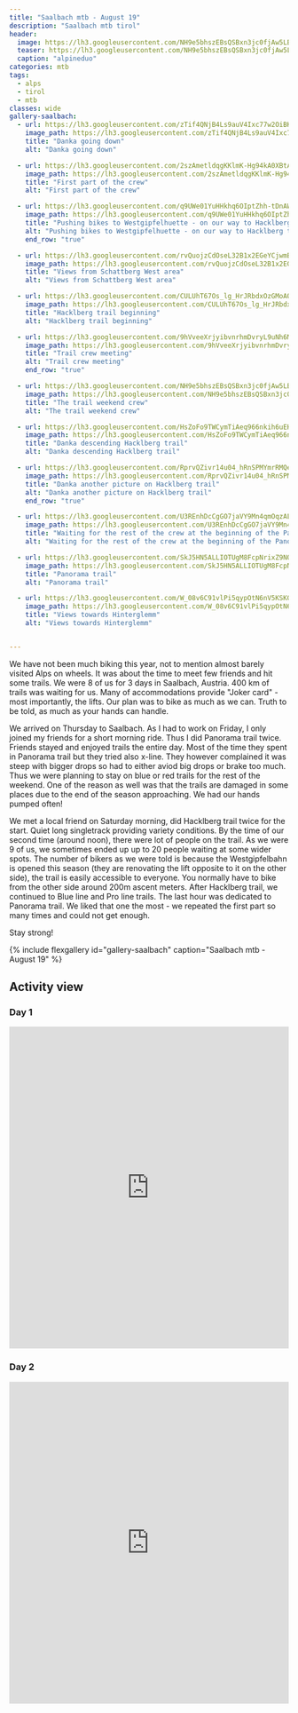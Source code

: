 ```yaml
---
title: "Saalbach mtb - August 19"
description: "Saalbach mtb tirol"
header:
  image: https://lh3.googleusercontent.com/NH9e5bhszEBsQSBxn3jc0fjAw5LBFtTwF13leAO62HNjuTj3WjSlkwRtqN8N-IDesgwM2gIOWtPFyTypm6sNRdB6jfJRIBgRQMWJZJShmbwJRSLOegz_zReGM7HQiznA2O5xC9_wNZ43E9uYJEX8IdYGqVSmjvpeZVz89cZqwvSXuj19zfTZHZbbVvWtoxIqWQgAfTHy5UhQU5M29Wem8P19X_DWBqt2jaCjF-YftGxOowIu9QQkBJDOeEXf2s7vKMnpj-cL1QB0bDTbiXSPmwsPPtBEpH8edSmYKCH2FXn4hj4Ls025gmGX-sMA53ZC-Dez1zZbXvqVICPUqT37jIM47RlpCUQGRCVlviUkX0AZIZVv3Mll3T-W1PagxVM5Dw6ImPtllSnVUkn5jBxWpLHfuQEKjaU1Ewgg4ICCR3DjTkXShhJrizfPVWn67BJ-W23zYZ9J9Cxhjid0ICUUGsWaqryCv33DR5kxKD_AmeBtv-yrmyiFfGIw4Z3pE1e_YldBgesvOUOdTvbm52g9ZlsjscbWEoI4TM8GWrSNU6BpRSlRbCXxjyo2Gjj72JeV74v4SPoz4pZrIVB3-kbKtK0L5X0BmdnqbZSwWnbUuW6YWun-h9-AzFeeW8KX4h0mTCpyguiHBdxYv-y7Tn6cavtqC0D8dgmByGhG4r3gnVUPyAJN_hFSfco6KnbI1fuZ3kkJFETAm0JPb2JLChyJgBA5-8LGQu_DiIUUTJGdMecC1Q_MRQ=w1600-h1200-no
  teaser: https://lh3.googleusercontent.com/NH9e5bhszEBsQSBxn3jc0fjAw5LBFtTwF13leAO62HNjuTj3WjSlkwRtqN8N-IDesgwM2gIOWtPFyTypm6sNRdB6jfJRIBgRQMWJZJShmbwJRSLOegz_zReGM7HQiznA2O5xC9_wNZ43E9uYJEX8IdYGqVSmjvpeZVz89cZqwvSXuj19zfTZHZbbVvWtoxIqWQgAfTHy5UhQU5M29Wem8P19X_DWBqt2jaCjF-YftGxOowIu9QQkBJDOeEXf2s7vKMnpj-cL1QB0bDTbiXSPmwsPPtBEpH8edSmYKCH2FXn4hj4Ls025gmGX-sMA53ZC-Dez1zZbXvqVICPUqT37jIM47RlpCUQGRCVlviUkX0AZIZVv3Mll3T-W1PagxVM5Dw6ImPtllSnVUkn5jBxWpLHfuQEKjaU1Ewgg4ICCR3DjTkXShhJrizfPVWn67BJ-W23zYZ9J9Cxhjid0ICUUGsWaqryCv33DR5kxKD_AmeBtv-yrmyiFfGIw4Z3pE1e_YldBgesvOUOdTvbm52g9ZlsjscbWEoI4TM8GWrSNU6BpRSlRbCXxjyo2Gjj72JeV74v4SPoz4pZrIVB3-kbKtK0L5X0BmdnqbZSwWnbUuW6YWun-h9-AzFeeW8KX4h0mTCpyguiHBdxYv-y7Tn6cavtqC0D8dgmByGhG4r3gnVUPyAJN_hFSfco6KnbI1fuZ3kkJFETAm0JPb2JLChyJgBA5-8LGQu_DiIUUTJGdMecC1Q_MRQ=w800-h300-no
  caption: "alpineduo"
categories: mtb
tags:
  - alps
  - tirol
  - mtb
classes: wide
gallery-saalbach:
  - url: https://lh3.googleusercontent.com/zTif4QNjB4Ls9auV4Ixc77w2OiBK_CKgebTBJIC2LzK8OByNEaWhHmEER9Eox5ihxntf8FcuDI_WJhWF9Brn7bSk1bNhBGAKgqyllm6JzYOf1y46vIH8xFlCMIWjEadf0kl-2nysifgn5UUih8mbzH4EZi5T2GIfO2LsxwWh7EAjkOmIHitPpfeU5JYoKN-YCntwbzip8O7qO6sK7cF8npw5FCavR7mmK8cI-QASzXmIKeJC0eTBv_VS3fAkhG5iUZv2vChX9wLscRYr_7HppHV2chnIKe_yRyobRpxh6WSxvCLC1bnzX5xiBWJ0ipHM5pdplQ9hO3nUWm798ISshvxMFcAHSpYQUyiOtO6oGp_hP31a6QxTjJTjAv4uDUize-xVsfmmx25E2krG-tggdww5Fj1m1hFHdMDuC5fK0XJm2dVF2o4bR6oLvHjqchPyXtWca37LeXhU0YXTQd3wbDpByDvAoKeixwpqsK3tXuz_V_Szk30zCtrJuJNurVvlaIb1qZ6MGfa8PE_khswB9va65IqVILqevfwxh7sEzhwSj5jD0ss9HXWggHY5ZwAihZjbIQ977wMNYNRe9bGEFyWXJxy_gHZsxAknMFhHZgHr0taeqcGCbOtT9ug_77Nw_ZImvulUX4wbe_HHCUzK-7JxbQDNwa8lefe9KWbcch6WMwurhnEzEtRmBQ6SpKyjbSzQn_TCwKE5Pzj2vb_6Z4eXK3di5g56VC7OIyuAsAwkqD7h1A=w1156-h1540-no
    image_path: https://lh3.googleusercontent.com/zTif4QNjB4Ls9auV4Ixc77w2OiBK_CKgebTBJIC2LzK8OByNEaWhHmEER9Eox5ihxntf8FcuDI_WJhWF9Brn7bSk1bNhBGAKgqyllm6JzYOf1y46vIH8xFlCMIWjEadf0kl-2nysifgn5UUih8mbzH4EZi5T2GIfO2LsxwWh7EAjkOmIHitPpfeU5JYoKN-YCntwbzip8O7qO6sK7cF8npw5FCavR7mmK8cI-QASzXmIKeJC0eTBv_VS3fAkhG5iUZv2vChX9wLscRYr_7HppHV2chnIKe_yRyobRpxh6WSxvCLC1bnzX5xiBWJ0ipHM5pdplQ9hO3nUWm798ISshvxMFcAHSpYQUyiOtO6oGp_hP31a6QxTjJTjAv4uDUize-xVsfmmx25E2krG-tggdww5Fj1m1hFHdMDuC5fK0XJm2dVF2o4bR6oLvHjqchPyXtWca37LeXhU0YXTQd3wbDpByDvAoKeixwpqsK3tXuz_V_Szk30zCtrJuJNurVvlaIb1qZ6MGfa8PE_khswB9va65IqVILqevfwxh7sEzhwSj5jD0ss9HXWggHY5ZwAihZjbIQ977wMNYNRe9bGEFyWXJxy_gHZsxAknMFhHZgHr0taeqcGCbOtT9ug_77Nw_ZImvulUX4wbe_HHCUzK-7JxbQDNwa8lefe9KWbcch6WMwurhnEzEtRmBQ6SpKyjbSzQn_TCwKE5Pzj2vb_6Z4eXK3di5g56VC7OIyuAsAwkqD7h1A=w300-h400-no
    title: "Danka going down"
    alt: "Danka going down"

  - url: https://lh3.googleusercontent.com/2szAmetldqgKKlmK-Hg94kA0XBtA5Dkwzto3DhYc6IJG6P1CNbGrI6q-fl-L9JOmGk2y7OPfNzobI1A2imr93-aXVy2shfa-Mx413H90aBgy2bUfr1LG6fwM9Vj3QT6Xc3GIvKGdGplhByEebSrMoFVuw3HbZQKwrBWjLIXWshNI5wl_WLjId1M2-fLkN6MmdqjMj2m-WeD9hY9oQul04GlP8dO0Xpds4TecYNbhwHMR8cvgT4maQgT8ORfRWKdYp2DdgTrtwIxvePwyLDgU5s1I4CDZlurWtLIqoPex_tHPc_z6HTTzHLd2W4pq0U_kW_OR3BfVmPXn-N9Mz6SOQEMx-kHTEHfnug6jFpIDBIRYUf5j-KByUQnm5et3yVe1TP_Zi0tfmAh5wUaCO6HHqFlGjaKqdWhOEU3W071l1m0Uz9TfZgvAlS706Ff8NKsirebJouHYuh-onQEN1cGM6vXZAuT-Uxa1tAIdrYPqNxw2c7EK-waBSPfS-DdijnbFlw4nHHT3gLz1pAsCooDVa_mw0jm2HhzHHegPU_ZJMW6wwL3TvlWjTzN9ELXdBE9pGoUUIoTG7BR8PfH2IxbCgtD0WSNxGejMmQpjUW83-KNW-hjr_3m-c8ORr4KsjL0wcSn_6kKC09CjoTfd1fTHrKfQXSTgqIuKvNUsXHYHGGkbo9_NYYIXLsW4erK6DjjDOzl3jFkh9ic4K0P_34TA1B31HI_Z693-FTzF_lJwg-ipMS3wVg=w2054-h1540-no
    image_path: https://lh3.googleusercontent.com/2szAmetldqgKKlmK-Hg94kA0XBtA5Dkwzto3DhYc6IJG6P1CNbGrI6q-fl-L9JOmGk2y7OPfNzobI1A2imr93-aXVy2shfa-Mx413H90aBgy2bUfr1LG6fwM9Vj3QT6Xc3GIvKGdGplhByEebSrMoFVuw3HbZQKwrBWjLIXWshNI5wl_WLjId1M2-fLkN6MmdqjMj2m-WeD9hY9oQul04GlP8dO0Xpds4TecYNbhwHMR8cvgT4maQgT8ORfRWKdYp2DdgTrtwIxvePwyLDgU5s1I4CDZlurWtLIqoPex_tHPc_z6HTTzHLd2W4pq0U_kW_OR3BfVmPXn-N9Mz6SOQEMx-kHTEHfnug6jFpIDBIRYUf5j-KByUQnm5et3yVe1TP_Zi0tfmAh5wUaCO6HHqFlGjaKqdWhOEU3W071l1m0Uz9TfZgvAlS706Ff8NKsirebJouHYuh-onQEN1cGM6vXZAuT-Uxa1tAIdrYPqNxw2c7EK-waBSPfS-DdijnbFlw4nHHT3gLz1pAsCooDVa_mw0jm2HhzHHegPU_ZJMW6wwL3TvlWjTzN9ELXdBE9pGoUUIoTG7BR8PfH2IxbCgtD0WSNxGejMmQpjUW83-KNW-hjr_3m-c8ORr4KsjL0wcSn_6kKC09CjoTfd1fTHrKfQXSTgqIuKvNUsXHYHGGkbo9_NYYIXLsW4erK6DjjDOzl3jFkh9ic4K0P_34TA1B31HI_Z693-FTzF_lJwg-ipMS3wVg=w400-h300-no
    title: "First part of the crew"
    alt: "First part of the crew"

  - url: https://lh3.googleusercontent.com/q9UWe01YuHHkhq6OIptZhh-tDnAWYm1RS8n_aQsCY7xsdQhgocSiOkFihmgNMNLRCJ-huZbnrNiyW6U-urPhszp42oapwzXkgoTbiIiR4jDZzH9Sg6uuyQ2yd85wj7aHMJ40zvH9AUpktm704pji7ZD-XZtPCT4aG0fMidMy85slYgjwitHCmb7RogXfRivVQeJSKit0nLzXMHZykLhCrc29hFLbnNzhKrjyI-EDyPE69gYuCj4mALzgLEcSkeWopqWUyVK14FtlAgUOopd3Df-BURJYj6FtsS8WV9dy0zo1ar2AW3cgAyOojVWD1PZoaNW22tMPZeudZe3sIF4nXr4Hr8ZqyEVoYr5INpjET7-pU6AsJwA4CAq_FKTTLAMc1sKEmmlOlG2X1pc-0fGVTjZbQUPacdWeND-6K314p9kbV3EPfj7_z8u1Y0LYy8w7k8QRUby2mVlScul9tK5wpDlk9RjZ9dkKl2vl3ijqc5QQIo4fAx45dJSi8AnsacTb_XcvI__GP2w_J_-VC9BFhdiP448GcT6R4tg66THf8Ppz2nTZMcreqmm_xWg1rjSS78LtWNyZIMQTW5szqO38ukwvdh9VHkdDXMGUgiJe8mIDgAjBewxlGYnaTEWgPIFUyIO9NkkMUxtGAr_xcmeU-ZJX3xDkMA6-ej0z253ytizJuG0AqJy_WVSbSJP_a6NBKYkBcQcOjTfQO4Ao_Mrvtd92UWzoYnLu6Ls0A54-EqfpVr0_2g=w1156-h1540-no
    image_path: https://lh3.googleusercontent.com/q9UWe01YuHHkhq6OIptZhh-tDnAWYm1RS8n_aQsCY7xsdQhgocSiOkFihmgNMNLRCJ-huZbnrNiyW6U-urPhszp42oapwzXkgoTbiIiR4jDZzH9Sg6uuyQ2yd85wj7aHMJ40zvH9AUpktm704pji7ZD-XZtPCT4aG0fMidMy85slYgjwitHCmb7RogXfRivVQeJSKit0nLzXMHZykLhCrc29hFLbnNzhKrjyI-EDyPE69gYuCj4mALzgLEcSkeWopqWUyVK14FtlAgUOopd3Df-BURJYj6FtsS8WV9dy0zo1ar2AW3cgAyOojVWD1PZoaNW22tMPZeudZe3sIF4nXr4Hr8ZqyEVoYr5INpjET7-pU6AsJwA4CAq_FKTTLAMc1sKEmmlOlG2X1pc-0fGVTjZbQUPacdWeND-6K314p9kbV3EPfj7_z8u1Y0LYy8w7k8QRUby2mVlScul9tK5wpDlk9RjZ9dkKl2vl3ijqc5QQIo4fAx45dJSi8AnsacTb_XcvI__GP2w_J_-VC9BFhdiP448GcT6R4tg66THf8Ppz2nTZMcreqmm_xWg1rjSS78LtWNyZIMQTW5szqO38ukwvdh9VHkdDXMGUgiJe8mIDgAjBewxlGYnaTEWgPIFUyIO9NkkMUxtGAr_xcmeU-ZJX3xDkMA6-ej0z253ytizJuG0AqJy_WVSbSJP_a6NBKYkBcQcOjTfQO4Ao_Mrvtd92UWzoYnLu6Ls0A54-EqfpVr0_2g=w300-h400-no
    title: "Pushing bikes to Westgipfelhuette - on our way to Hacklberg trail"
    alt: "Pushing bikes to Westgipfelhuette - on our way to Hacklberg trail"
    end_row: "true"

  - url: https://lh3.googleusercontent.com/rvQuojzCdOseL32B1x2EGeYCjwmB8UAkIU4bP404EmASv3ETqqQxj69OI4dcxwONBdeoAYeB9s-2qS6gfC_G7CyI_9uAhexjGje9ZGA3pi-aljVoHTWKbzLwGsF1n_r_u5isHg9GsItomiKifea4IcVkZmAQxHSPiDeGfbm7MrrHUeaZ-3ioW6BWgVOU1sHZPivbOfwZME0ngOwMWmDSgRX_UZ4B9uiicG85ny9QQ_aZPs10vqu0pKdH7HS8q0wIoNMOONpwXQa0YsqIhgk2aWpXgij5l6kextxxrQ4JvQlY3bZt6RvRurBCeos4bkNjriiRp-NkGN76mMXteade0_RpRRz2T-EFy8NWBeHo--zmq6yEXxTrRV1qbTk5Q5y9eGwQ2IjOXWTNHTswJbwr_0c5OFf92mUDKLkQYcAGkHo8f2LQjKLJIjcwdoMhQX0BXiO8k7s08DH2MJCpvJBnBw-5XsfhZBhXTmhOTKWnX4MSUalqJQQN243nSCusOT-gW9EwsQQ9HqbNIzERLUcMAXBxJZ7nLX942tiY5NreWMNmj_RCbNRMvKuk8NUtes2-ozMVtTqrYLrVD2B23tFoNIiAFcvz10V_XH2lSAc4GWjsmhRncqP6NgNyu0FLsFQH_z3wywWEKPnzn-4W1rW76o767soTeJWJ3KaABx2E8n0eyOdPAJMdItHuwAJzW-62mxiJvl3p5Wke-tw383LTPYTqilfvJbVmjn61S--7NxorBnH7Xg=w2016-h1512-no
    image_path: https://lh3.googleusercontent.com/rvQuojzCdOseL32B1x2EGeYCjwmB8UAkIU4bP404EmASv3ETqqQxj69OI4dcxwONBdeoAYeB9s-2qS6gfC_G7CyI_9uAhexjGje9ZGA3pi-aljVoHTWKbzLwGsF1n_r_u5isHg9GsItomiKifea4IcVkZmAQxHSPiDeGfbm7MrrHUeaZ-3ioW6BWgVOU1sHZPivbOfwZME0ngOwMWmDSgRX_UZ4B9uiicG85ny9QQ_aZPs10vqu0pKdH7HS8q0wIoNMOONpwXQa0YsqIhgk2aWpXgij5l6kextxxrQ4JvQlY3bZt6RvRurBCeos4bkNjriiRp-NkGN76mMXteade0_RpRRz2T-EFy8NWBeHo--zmq6yEXxTrRV1qbTk5Q5y9eGwQ2IjOXWTNHTswJbwr_0c5OFf92mUDKLkQYcAGkHo8f2LQjKLJIjcwdoMhQX0BXiO8k7s08DH2MJCpvJBnBw-5XsfhZBhXTmhOTKWnX4MSUalqJQQN243nSCusOT-gW9EwsQQ9HqbNIzERLUcMAXBxJZ7nLX942tiY5NreWMNmj_RCbNRMvKuk8NUtes2-ozMVtTqrYLrVD2B23tFoNIiAFcvz10V_XH2lSAc4GWjsmhRncqP6NgNyu0FLsFQH_z3wywWEKPnzn-4W1rW76o767soTeJWJ3KaABx2E8n0eyOdPAJMdItHuwAJzW-62mxiJvl3p5Wke-tw383LTPYTqilfvJbVmjn61S--7NxorBnH7Xg=w400-h300-no
    title: "Views from Schattberg West area"
    alt: "Views from Schattberg West area"

  - url: https://lh3.googleusercontent.com/CULUhT67Os_lg_HrJRbdxOzGMoAOY6XEiW_gM4L3IFK547-8EWtxVfjpMaqHi28NKkFqn3cgXfGWWAr24HvMvVOQv8ADxkEV4DFgizoCEyWb5Q7dLoqE8gRyyL0QuwH3yolMxOumFL_xRZkUiT40S65MVhDmPmk2_WOqDfLt7UFZs3kfZzEKgHdmGcs4NjxHwzZL3sOnp-GYNxX5kTO9t14uYwwMw0pv72fjgrVzrVXVHp2ohfG-PU2XO7tpY4y9AWTzRhrHPnBvOB9tdl2-Hmd-on15H6oNtPD5XtakkSE6dtTi_Y29boiOpnweWSrjpgbBwy82q9YSW6uATiDigVkdoSOSSleKglyCYkFPe17ruTscdn162ThOMA2xfZiCPXWvgoylDOVoT2RFgbPE8XrH9U5D6zv7PiWCiyPVewcRhx3B1jdIWCgwXKU7jtvcQO7zHR2YDc-zdbrx_FEyveNcRYXVJeojzRJWTYVJCDekT6Hu9Tj9ioaBHuG6IAA8nLw21y6YVsb-P0pGQP7A7D5LCVoLQWBgvbcdk5RaB3SRhthct2wmRpuix2aReTt7so4C4_HXIO7TB9tgggbxmJR1PF8hOKEMzFqcAXultS2TPgArZVL7pHA4JxpIuxpALcoagouEF_Wee9-eB8inRecXgwu8xR9_tj6tu3aELLNgnrYWVkUPPwZ2DO28Ntf0jHsv7MnEHJ_SgFaesunJpCUCpJdkELhJUX8RfECE_VSZ-W-U7g=w1156-h1540-no
    image_path: https://lh3.googleusercontent.com/CULUhT67Os_lg_HrJRbdxOzGMoAOY6XEiW_gM4L3IFK547-8EWtxVfjpMaqHi28NKkFqn3cgXfGWWAr24HvMvVOQv8ADxkEV4DFgizoCEyWb5Q7dLoqE8gRyyL0QuwH3yolMxOumFL_xRZkUiT40S65MVhDmPmk2_WOqDfLt7UFZs3kfZzEKgHdmGcs4NjxHwzZL3sOnp-GYNxX5kTO9t14uYwwMw0pv72fjgrVzrVXVHp2ohfG-PU2XO7tpY4y9AWTzRhrHPnBvOB9tdl2-Hmd-on15H6oNtPD5XtakkSE6dtTi_Y29boiOpnweWSrjpgbBwy82q9YSW6uATiDigVkdoSOSSleKglyCYkFPe17ruTscdn162ThOMA2xfZiCPXWvgoylDOVoT2RFgbPE8XrH9U5D6zv7PiWCiyPVewcRhx3B1jdIWCgwXKU7jtvcQO7zHR2YDc-zdbrx_FEyveNcRYXVJeojzRJWTYVJCDekT6Hu9Tj9ioaBHuG6IAA8nLw21y6YVsb-P0pGQP7A7D5LCVoLQWBgvbcdk5RaB3SRhthct2wmRpuix2aReTt7so4C4_HXIO7TB9tgggbxmJR1PF8hOKEMzFqcAXultS2TPgArZVL7pHA4JxpIuxpALcoagouEF_Wee9-eB8inRecXgwu8xR9_tj6tu3aELLNgnrYWVkUPPwZ2DO28Ntf0jHsv7MnEHJ_SgFaesunJpCUCpJdkELhJUX8RfECE_VSZ-W-U7g=w300-h400-no
    title: "Hacklberg trail beginning"
    alt: "Hacklberg trail beginning"

  - url: https://lh3.googleusercontent.com/9hVveeXrjyibvnrhmDvryL9uNh6M32EuCkf3vgbHKOzQU0y7BglMExaxfM3i0NdcAWrD9-VSFnqOvtMqb1aFxFXkexURyUktvW6MN6B2v94JpuQaLs92ebOYCZbUr4yzJw99LYsl5_ZBxQWzvAqJ5TZsZpzfQyjPXXZOyY3kAmq77r9XYV5EDxy7lrSDKUVj5lBue5zz5izmVT2yUpW6fNu9bPbCcWO-b-sSlDkNhjGhnF_SwrVEcw55Hs102PoK5K9Cbku_0O-fopzDzaySWPuVaKTo0-57UsHvYoHgtcGOw53ajD2XpjvJmoaYZnekG-I0iCp0nyhHVAAXuiuy5YMxz8e4MEb8DiB84a0_IEkyyAfJkKaqTDs63YxLTUpicvbRTfCtp3DBiRI1FKnVCngB4KDWiDOxbgTrod68SYiLH7RgP9aWPNE_Ou7NvQvFmF7e8fDwdRYQgUZgU2rZPLw89KFyLh3R72KiQR0HryqP0I1sKRCGnotpywuH5IokSD8ddVyaJ7u5MjVervG43RDaSyhQ2lD3S9ROacjxUu8KIwLzVmwgg77_Fh9pWSuLOpgvKLlueAwIaBQ8KKXY2wkEGDJIA6nLl4G73Ta9-DAkaO9HWh5NXqG_upTIx5ykTMbs5atBLS56m5xjF7Hb8Sm7Sc_5ch3LBaiD8gVivUz-LGIdgtdmP6SGrrVmBr5D7BGhBYgnx0E7ABIHF9T_k6opmTMdHHTUVPVNQOMLoLxqGamHVA=w1156-h1540-no
    image_path: https://lh3.googleusercontent.com/9hVveeXrjyibvnrhmDvryL9uNh6M32EuCkf3vgbHKOzQU0y7BglMExaxfM3i0NdcAWrD9-VSFnqOvtMqb1aFxFXkexURyUktvW6MN6B2v94JpuQaLs92ebOYCZbUr4yzJw99LYsl5_ZBxQWzvAqJ5TZsZpzfQyjPXXZOyY3kAmq77r9XYV5EDxy7lrSDKUVj5lBue5zz5izmVT2yUpW6fNu9bPbCcWO-b-sSlDkNhjGhnF_SwrVEcw55Hs102PoK5K9Cbku_0O-fopzDzaySWPuVaKTo0-57UsHvYoHgtcGOw53ajD2XpjvJmoaYZnekG-I0iCp0nyhHVAAXuiuy5YMxz8e4MEb8DiB84a0_IEkyyAfJkKaqTDs63YxLTUpicvbRTfCtp3DBiRI1FKnVCngB4KDWiDOxbgTrod68SYiLH7RgP9aWPNE_Ou7NvQvFmF7e8fDwdRYQgUZgU2rZPLw89KFyLh3R72KiQR0HryqP0I1sKRCGnotpywuH5IokSD8ddVyaJ7u5MjVervG43RDaSyhQ2lD3S9ROacjxUu8KIwLzVmwgg77_Fh9pWSuLOpgvKLlueAwIaBQ8KKXY2wkEGDJIA6nLl4G73Ta9-DAkaO9HWh5NXqG_upTIx5ykTMbs5atBLS56m5xjF7Hb8Sm7Sc_5ch3LBaiD8gVivUz-LGIdgtdmP6SGrrVmBr5D7BGhBYgnx0E7ABIHF9T_k6opmTMdHHTUVPVNQOMLoLxqGamHVA=w300-h400-no
    title: "Trail crew meeting"
    alt: "Trail crew meeting"
    end_row: "true"

  - url: https://lh3.googleusercontent.com/NH9e5bhszEBsQSBxn3jc0fjAw5LBFtTwF13leAO62HNjuTj3WjSlkwRtqN8N-IDesgwM2gIOWtPFyTypm6sNRdB6jfJRIBgRQMWJZJShmbwJRSLOegz_zReGM7HQiznA2O5xC9_wNZ43E9uYJEX8IdYGqVSmjvpeZVz89cZqwvSXuj19zfTZHZbbVvWtoxIqWQgAfTHy5UhQU5M29Wem8P19X_DWBqt2jaCjF-YftGxOowIu9QQkBJDOeEXf2s7vKMnpj-cL1QB0bDTbiXSPmwsPPtBEpH8edSmYKCH2FXn4hj4Ls025gmGX-sMA53ZC-Dez1zZbXvqVICPUqT37jIM47RlpCUQGRCVlviUkX0AZIZVv3Mll3T-W1PagxVM5Dw6ImPtllSnVUkn5jBxWpLHfuQEKjaU1Ewgg4ICCR3DjTkXShhJrizfPVWn67BJ-W23zYZ9J9Cxhjid0ICUUGsWaqryCv33DR5kxKD_AmeBtv-yrmyiFfGIw4Z3pE1e_YldBgesvOUOdTvbm52g9ZlsjscbWEoI4TM8GWrSNU6BpRSlRbCXxjyo2Gjj72JeV74v4SPoz4pZrIVB3-kbKtK0L5X0BmdnqbZSwWnbUuW6YWun-h9-AzFeeW8KX4h0mTCpyguiHBdxYv-y7Tn6cavtqC0D8dgmByGhG4r3gnVUPyAJN_hFSfco6KnbI1fuZ3kkJFETAm0JPb2JLChyJgBA5-8LGQu_DiIUUTJGdMecC1Q_MRQ=w1600-h1200-no
    image_path: https://lh3.googleusercontent.com/NH9e5bhszEBsQSBxn3jc0fjAw5LBFtTwF13leAO62HNjuTj3WjSlkwRtqN8N-IDesgwM2gIOWtPFyTypm6sNRdB6jfJRIBgRQMWJZJShmbwJRSLOegz_zReGM7HQiznA2O5xC9_wNZ43E9uYJEX8IdYGqVSmjvpeZVz89cZqwvSXuj19zfTZHZbbVvWtoxIqWQgAfTHy5UhQU5M29Wem8P19X_DWBqt2jaCjF-YftGxOowIu9QQkBJDOeEXf2s7vKMnpj-cL1QB0bDTbiXSPmwsPPtBEpH8edSmYKCH2FXn4hj4Ls025gmGX-sMA53ZC-Dez1zZbXvqVICPUqT37jIM47RlpCUQGRCVlviUkX0AZIZVv3Mll3T-W1PagxVM5Dw6ImPtllSnVUkn5jBxWpLHfuQEKjaU1Ewgg4ICCR3DjTkXShhJrizfPVWn67BJ-W23zYZ9J9Cxhjid0ICUUGsWaqryCv33DR5kxKD_AmeBtv-yrmyiFfGIw4Z3pE1e_YldBgesvOUOdTvbm52g9ZlsjscbWEoI4TM8GWrSNU6BpRSlRbCXxjyo2Gjj72JeV74v4SPoz4pZrIVB3-kbKtK0L5X0BmdnqbZSwWnbUuW6YWun-h9-AzFeeW8KX4h0mTCpyguiHBdxYv-y7Tn6cavtqC0D8dgmByGhG4r3gnVUPyAJN_hFSfco6KnbI1fuZ3kkJFETAm0JPb2JLChyJgBA5-8LGQu_DiIUUTJGdMecC1Q_MRQ=w400-h300-no
    title: "The trail weekend crew"
    alt: "The trail weekend crew"

  - url: https://lh3.googleusercontent.com/HsZoFo9TWCymTiAeq966nkih6uEHblF1BTPB2rI4q66ZzMdJ5GwC68NYDV1lFuAfHepivjRP7f_m1NFrN-xVe9Swv8iJGuJVyoeYxT3OMiMCYxeLZQVM1g5ozwOJXUtdEkEMo2ijFUm_jc86x7w77TDtlQV8D5nz-03A6eF7rBnXEmKtPjyMEYy_h69PRwlsKe_h1ZzXOpLmgm98BHl8gFMDSwk6EMGlHMnPC8ayqedacDqh_oOwN_cw1ad22OFU_rmJ8k4yYa5wZJPrDFe-xn9AM8hap8jdH3dyhad9PTEMaRMAmSQfWL79pmt1uBxzG_z-glXVDoUnJY65-KO5UuyOkhcgr-y_rWV3PZobNSPIGTkYSX6bOBLvh2Tn10dwfEg_jYa1fLS0t8s0qlMIFooU99jYCD5fUkj756Ot1PZxvAkaWYRDlU3EIxsgBJTQ62CKkVAdMoYw8dfavPpr2uHC1FVUXlCXYt77-tCTeA8vUGjoEsRz8ZuHMU3mcVp17EzHSijVR0JC4KoaS42nCwdSRh1JQaEz3SxwpmG2HwVKBmLOoI_MFZuxsPfNh2OHTA9D3f5U_uqtzwOpT15sAdrjqMs7Fau-rJ_O_L5gGh2M-SmtGnvtbv4m7D6yWc-aRICnd9UxjzhBLCPfXxzti_9jdTdNt3DY7yZSbABTJEH2YtE5vM5WWUG_Cbek9gNzmNbUfZzG-C6FiSZiQ7BQxGutslUlo6rVWae61tiRCvCDPFneEA=w1156-h1540-no
    image_path: https://lh3.googleusercontent.com/HsZoFo9TWCymTiAeq966nkih6uEHblF1BTPB2rI4q66ZzMdJ5GwC68NYDV1lFuAfHepivjRP7f_m1NFrN-xVe9Swv8iJGuJVyoeYxT3OMiMCYxeLZQVM1g5ozwOJXUtdEkEMo2ijFUm_jc86x7w77TDtlQV8D5nz-03A6eF7rBnXEmKtPjyMEYy_h69PRwlsKe_h1ZzXOpLmgm98BHl8gFMDSwk6EMGlHMnPC8ayqedacDqh_oOwN_cw1ad22OFU_rmJ8k4yYa5wZJPrDFe-xn9AM8hap8jdH3dyhad9PTEMaRMAmSQfWL79pmt1uBxzG_z-glXVDoUnJY65-KO5UuyOkhcgr-y_rWV3PZobNSPIGTkYSX6bOBLvh2Tn10dwfEg_jYa1fLS0t8s0qlMIFooU99jYCD5fUkj756Ot1PZxvAkaWYRDlU3EIxsgBJTQ62CKkVAdMoYw8dfavPpr2uHC1FVUXlCXYt77-tCTeA8vUGjoEsRz8ZuHMU3mcVp17EzHSijVR0JC4KoaS42nCwdSRh1JQaEz3SxwpmG2HwVKBmLOoI_MFZuxsPfNh2OHTA9D3f5U_uqtzwOpT15sAdrjqMs7Fau-rJ_O_L5gGh2M-SmtGnvtbv4m7D6yWc-aRICnd9UxjzhBLCPfXxzti_9jdTdNt3DY7yZSbABTJEH2YtE5vM5WWUG_Cbek9gNzmNbUfZzG-C6FiSZiQ7BQxGutslUlo6rVWae61tiRCvCDPFneEA=w300-h400-no
    title: "Danka descending Hacklberg trail"
    alt: "Danka descending Hacklberg trail"

  - url: https://lh3.googleusercontent.com/RprvQZivr14u04_hRnSPMYmrRMQeVhhYVczT7g-Bwn6Vhqfa6KJWWLMxQrsH1B3ozx_rzDr0_E058OLr6AzfMaWjE1Zg1m1dhdT7doWZpWMVc1Pb78masSUSKjcMOqT3CJef_hkfmUDFr4mwtQto7E0ioHydlafZijoL6MruTB6a8O3ZvExWsPrXV6fcWqm-5jp7Q_d2EZYONUS0DW4smcqnfTbdyjAdB87esBlviTwJ0mbd-jHuCqnNDMZkZed-v7oOUBw_lVSWeL-Dik4LS0XhGvm6CwkFyCbghD2Z_-cT_CtOulhWODiPQ8BieHC-SD7BR8sE5Ac8t76xcVx6J3grIhG2uKdLPmRDVw1Vtbp1O1QwiLEgiypevKYtYAwn3HqP4FSeI4g-PTmjbz42AG5-LcWwWZ9DuTUz9xzTnZvbRTqck4uhlsVs4J0WJikrS2leGRF6XV3evAng3culG2uXn_THFxIjcFmIed1ZYyTBpwuiUMr078R6QWfAjZlapnWVK6RUn9I8Csvhtvfg0PgtTHrWa0kZI7DAPlMwiNGIsYy7fowVvkxDCuWzXANualI55Vsg6d1F5T6CtFhgp5SMSCUwPvdy4l_oP0yG1at666wUeFVECnPjRb2cVl41hRPomphogoriJ7yDlxe5EMcmIY6WQbQWqxrj-4MJC3EV1jEwGtYq42BsMPjoAbiA8K2PdZo3eoPJGpbZyRyIJH702aogXI9eQ6ZpC_29IxbN_fIcPw=w1156-h1540-no
    image_path: https://lh3.googleusercontent.com/RprvQZivr14u04_hRnSPMYmrRMQeVhhYVczT7g-Bwn6Vhqfa6KJWWLMxQrsH1B3ozx_rzDr0_E058OLr6AzfMaWjE1Zg1m1dhdT7doWZpWMVc1Pb78masSUSKjcMOqT3CJef_hkfmUDFr4mwtQto7E0ioHydlafZijoL6MruTB6a8O3ZvExWsPrXV6fcWqm-5jp7Q_d2EZYONUS0DW4smcqnfTbdyjAdB87esBlviTwJ0mbd-jHuCqnNDMZkZed-v7oOUBw_lVSWeL-Dik4LS0XhGvm6CwkFyCbghD2Z_-cT_CtOulhWODiPQ8BieHC-SD7BR8sE5Ac8t76xcVx6J3grIhG2uKdLPmRDVw1Vtbp1O1QwiLEgiypevKYtYAwn3HqP4FSeI4g-PTmjbz42AG5-LcWwWZ9DuTUz9xzTnZvbRTqck4uhlsVs4J0WJikrS2leGRF6XV3evAng3culG2uXn_THFxIjcFmIed1ZYyTBpwuiUMr078R6QWfAjZlapnWVK6RUn9I8Csvhtvfg0PgtTHrWa0kZI7DAPlMwiNGIsYy7fowVvkxDCuWzXANualI55Vsg6d1F5T6CtFhgp5SMSCUwPvdy4l_oP0yG1at666wUeFVECnPjRb2cVl41hRPomphogoriJ7yDlxe5EMcmIY6WQbQWqxrj-4MJC3EV1jEwGtYq42BsMPjoAbiA8K2PdZo3eoPJGpbZyRyIJH702aogXI9eQ6ZpC_29IxbN_fIcPw=w300-h400-no
    title: "Danka another picture on Hacklberg trail"
    alt: "Danka another picture on Hacklberg trail"
    end_row: "true"

  - url: https://lh3.googleusercontent.com/U3REnhDcCgGO7jaVY9Mn4qmOqzALeOzOQLolE0sHSZSh6sWsk9Q3WsI0_ZT-ZtwPE7CibkfCAziBMeLqo4f6KnIbAM8-ST7i8KGlBFTB11QgAkCr88imjs9dDF6zYLGZ9ggOOs0C6Uo25aoDtnm1L071mFWv3q5BBmZC_j2iY13KMnXoXQ4FK8U6LGPe75XAS7LniKWuRgPwHiWbMsfKaWjmzoyFofQXRymbzHCXLiUTZjWYbFVXcMpstxz0aRYYBuiNjGvSI_L7rk7E-4ey85GdzICwE_3coEA_klD6csjr6jr9QFy70tBAFOODO9e5wWH4c0sGWmHCnFMJDQ3kJ6-KY8Eac-AGiibilBPXK22BhqMZK2JeyOn5hj4P--o4Tsd4zWIJ-FbVFubduCwotJ9Jgk-4qchi06zxf5uaMEKfoefLVk2FBMaMp04tzBsEJXfNjCxZVfmCxo-R7y2yDK8BxiXwI8eLYAd4fIjSpsGptTZpXnKy8ncV3YuVBkksBhdDrf7spvYqrCEtSl2tlYT5cqBnluMWrVwTB7Il8V00pN3YifH9LviUPB5ymQMERA8u49WithitF-U_f-bc8M00BVQpB1CBWYplNr8VmR4uFyYIEivGW_LB6QXhRSKW1gpOie4S_rW927atPJHTNnW3KfpySlpEx__cdF2xr67nsrxaIOnC_prZ6tP-PP2cRqAfA-3urdOGaLTEpqGgBzf5jarBQo3wzKlkyYgnOvBYVaiAwQ=w1156-h1540-no
    image_path: https://lh3.googleusercontent.com/U3REnhDcCgGO7jaVY9Mn4qmOqzALeOzOQLolE0sHSZSh6sWsk9Q3WsI0_ZT-ZtwPE7CibkfCAziBMeLqo4f6KnIbAM8-ST7i8KGlBFTB11QgAkCr88imjs9dDF6zYLGZ9ggOOs0C6Uo25aoDtnm1L071mFWv3q5BBmZC_j2iY13KMnXoXQ4FK8U6LGPe75XAS7LniKWuRgPwHiWbMsfKaWjmzoyFofQXRymbzHCXLiUTZjWYbFVXcMpstxz0aRYYBuiNjGvSI_L7rk7E-4ey85GdzICwE_3coEA_klD6csjr6jr9QFy70tBAFOODO9e5wWH4c0sGWmHCnFMJDQ3kJ6-KY8Eac-AGiibilBPXK22BhqMZK2JeyOn5hj4P--o4Tsd4zWIJ-FbVFubduCwotJ9Jgk-4qchi06zxf5uaMEKfoefLVk2FBMaMp04tzBsEJXfNjCxZVfmCxo-R7y2yDK8BxiXwI8eLYAd4fIjSpsGptTZpXnKy8ncV3YuVBkksBhdDrf7spvYqrCEtSl2tlYT5cqBnluMWrVwTB7Il8V00pN3YifH9LviUPB5ymQMERA8u49WithitF-U_f-bc8M00BVQpB1CBWYplNr8VmR4uFyYIEivGW_LB6QXhRSKW1gpOie4S_rW927atPJHTNnW3KfpySlpEx__cdF2xr67nsrxaIOnC_prZ6tP-PP2cRqAfA-3urdOGaLTEpqGgBzf5jarBQo3wzKlkyYgnOvBYVaiAwQ=w300-h400-no
    title: "Waiting for the rest of the crew at the beginning of the Panorama trail"
    alt: "Waiting for the rest of the crew at the beginning of the Panorama trail"

  - url: https://lh3.googleusercontent.com/SkJ5HN5ALLIOTUgM8FcpNrixZ9NORHzRdnNyCv0EadG5uOR_if8FOpVnkHehUUq_uaICkZBnS7nu5qccJPRiyM9UkA2d0UmOZs3sgA0gsYVvSbH6i9QQGEOY7utPe7Y7Q89H4yRZqQYnmax5748cXZBlfwSoRmbN-4NmhEN1jfXoZxN_nzPT_Na9DSPdFlk7HaqXrOfh_iWNth365iFVFJ-H7S2C9wLwnyHlly4uP4RmfF623zKPRM4bUw5UdCdc-I77XMeI4zMjpNRhhPkiYAdH7fKq8WOO7oZydDQCW9JtNQWwFgKsITDZjrca-MAw9czXzFQP1mJcQnrOwToyHBtcA4vatNru0jlFySs1y0-C006iS8JxwuwKLelauGIt3F0I07X5OO2k2DJ0hnT-J0yRzmm0pIH0mm66ODohB1MosKt3P_s6FRun8jXjYAlL9lrCrbNg1h5Wn3uDU_BCjL5tEqkKohCkuSvRhdHzL2oQjs-Yacf-0OLYeFnoKiOwvJMmTw2en0oRbzw2cIys2fGOdBGRZTqnC7dCWfZexPWIufc3xMlR7_8X6I8D5-E6Aj3LeU7xHsGw9yEcSUFRZR9iR5BB_cyuqt7JrEKcVoB0FUxdFG2M9bAV8jj3PkitvyH8eVCc3ATPiWEgZXzVMCcnEVJW0_NxleE_Y0EiVEeTH8gzS0-M7KcQzSCVn7dZWO5qD_NyG3Bh9OQbsQh6iV92ERYtnXtLolKOFb3_24e9a4pDzQ=w1156-h1540-no
    image_path: https://lh3.googleusercontent.com/SkJ5HN5ALLIOTUgM8FcpNrixZ9NORHzRdnNyCv0EadG5uOR_if8FOpVnkHehUUq_uaICkZBnS7nu5qccJPRiyM9UkA2d0UmOZs3sgA0gsYVvSbH6i9QQGEOY7utPe7Y7Q89H4yRZqQYnmax5748cXZBlfwSoRmbN-4NmhEN1jfXoZxN_nzPT_Na9DSPdFlk7HaqXrOfh_iWNth365iFVFJ-H7S2C9wLwnyHlly4uP4RmfF623zKPRM4bUw5UdCdc-I77XMeI4zMjpNRhhPkiYAdH7fKq8WOO7oZydDQCW9JtNQWwFgKsITDZjrca-MAw9czXzFQP1mJcQnrOwToyHBtcA4vatNru0jlFySs1y0-C006iS8JxwuwKLelauGIt3F0I07X5OO2k2DJ0hnT-J0yRzmm0pIH0mm66ODohB1MosKt3P_s6FRun8jXjYAlL9lrCrbNg1h5Wn3uDU_BCjL5tEqkKohCkuSvRhdHzL2oQjs-Yacf-0OLYeFnoKiOwvJMmTw2en0oRbzw2cIys2fGOdBGRZTqnC7dCWfZexPWIufc3xMlR7_8X6I8D5-E6Aj3LeU7xHsGw9yEcSUFRZR9iR5BB_cyuqt7JrEKcVoB0FUxdFG2M9bAV8jj3PkitvyH8eVCc3ATPiWEgZXzVMCcnEVJW0_NxleE_Y0EiVEeTH8gzS0-M7KcQzSCVn7dZWO5qD_NyG3Bh9OQbsQh6iV92ERYtnXtLolKOFb3_24e9a4pDzQ=w300-h400-no
    title: "Panorama trail"
    alt: "Panorama trail"

  - url: https://lh3.googleusercontent.com/W_08v6C91vlPi5qypOtN6nV5KSKGklBuj-mNcob0gbiFHehm4p7Jmj79uXo_4opZgpLzYY6WolEpf92WrdipvJUOKkkb52GyCTkZ-icy8xaV6lQJtdkhMmNkj4--M_DrE-7Ng3Sl8l0MLc3794BJWdr_jVsXgyRBVIlmVxGgQAxFqEP27irfbnhh0RS8a6R0jSEzXfW1KLryBRauAAXOb2DL6UUZK7BFitVQrc-88RYCXQ0ftIi7xQ0DVwMPyx14qsn0FIi5kEWCXeqeHwX9Fxn0f27nANF3e9o439a-W6nvCV4O6r2560BqGm1ACroT31uo3CMM-Xx5ap_TTZVJ6-o-sUBFmB-VBxspcihaLzBGR3IEj3LnKgkAZiDeFct9CmVJTmMHifPfPv-T0vpGrLDUuTSPgc2XhuSD4FXpBuprcNYakRLva8VLnaFDS3jf8bHybqan9WwbGiY7Ue_EfpsyYF41NxTffBZcZ-4lVtzv1R2MvTKkGbCMhu4yJ13-MkHFAHW5uJyNxpwAnlwDkIEVRCS5_8T75M_8MONOucsTOSZIArdRMpST5woYNcUtbsXKZT70cYBNynHt3CnyEoOGaXIq5WkzFzCm0RYrR8auAXgx36YP0vN6LrMxRy1b8XZSaFngbEjCR9pl8CQl0ToeOPQ4LlYwfeuT7xYv089NHmJ5gsVIPRF9quo09c-DUpP6yU87yGwkZpeNk0zLjFXc1BUBR1fDK-KO-u8WZrY1On890A=w2016-h1512-no
    image_path: https://lh3.googleusercontent.com/W_08v6C91vlPi5qypOtN6nV5KSKGklBuj-mNcob0gbiFHehm4p7Jmj79uXo_4opZgpLzYY6WolEpf92WrdipvJUOKkkb52GyCTkZ-icy8xaV6lQJtdkhMmNkj4--M_DrE-7Ng3Sl8l0MLc3794BJWdr_jVsXgyRBVIlmVxGgQAxFqEP27irfbnhh0RS8a6R0jSEzXfW1KLryBRauAAXOb2DL6UUZK7BFitVQrc-88RYCXQ0ftIi7xQ0DVwMPyx14qsn0FIi5kEWCXeqeHwX9Fxn0f27nANF3e9o439a-W6nvCV4O6r2560BqGm1ACroT31uo3CMM-Xx5ap_TTZVJ6-o-sUBFmB-VBxspcihaLzBGR3IEj3LnKgkAZiDeFct9CmVJTmMHifPfPv-T0vpGrLDUuTSPgc2XhuSD4FXpBuprcNYakRLva8VLnaFDS3jf8bHybqan9WwbGiY7Ue_EfpsyYF41NxTffBZcZ-4lVtzv1R2MvTKkGbCMhu4yJ13-MkHFAHW5uJyNxpwAnlwDkIEVRCS5_8T75M_8MONOucsTOSZIArdRMpST5woYNcUtbsXKZT70cYBNynHt3CnyEoOGaXIq5WkzFzCm0RYrR8auAXgx36YP0vN6LrMxRy1b8XZSaFngbEjCR9pl8CQl0ToeOPQ4LlYwfeuT7xYv089NHmJ5gsVIPRF9quo09c-DUpP6yU87yGwkZpeNk0zLjFXc1BUBR1fDK-KO-u8WZrY1On890A=w400-h300-no
    title: "Views towards Hinterglemm"
    alt: "Views towards Hinterglemm"


---
```


We have not been much biking this year, not to mention almost barely visited Alps on wheels. It was about the time to meet few friends and hit some trails. We were 8 of us for 3 days in Saalbach, Austria. 400 km of trails was waiting for us. Many of accommodations provide "Joker card" - most importantly, the lifts. Our plan was to bike as much as we can. Truth to be told, as much as your hands can handle.

We arrived on Thursday to Saalbach. As I had to work on Friday, I only joined my friends for a short morning ride. Thus I did Panorama trail twice. Friends stayed and enjoyed trails the entire day. Most of the time they spent in Panorama trail but they tried also x-line. They however complained it was steep with bigger drops so had to either aviod big drops or brake too much. Thus we were planning to stay on blue or red trails for the rest of the weekend. One of the reason as well was that the trails are damaged in some places due to the end of the season approaching. We had our hands pumped often!

We met a local friend on Saturday morning, did Hacklberg trail twice for the start. Quiet long singletrack providing variety conditions. By the time of our second time (around noon), there were lot of people on the trail. As we were 9 of us, we sometimes ended up up to 20 people waiting at some wider spots. The number of bikers as we were told is because the Westgipfelbahn is opened this season (they are renovating the lift opposite to it on the other side), the trail is easily accessible to everyone. You normally have to bike from the other side around 200m ascent meters. After Hacklberg trail, we continued to Blue line and Pro line trails. The last hour was dedicated to Panorama trail. We liked that one the most - we repeated the first part so many times and could not get enough.

Stay strong!

{% include flexgallery id="gallery-saalbach" caption="Saalbach mtb - August 19" %}

## Activity view

### Day 1

<iframe src="https://www.komoot.com/tour/90149957/embed?profile=1" width="100%" height="580" frameborder="0" scrolling="no"></iframe>

### Day 2

<iframe src="https://www.komoot.com/tour/90627661/embed?profile=1" width="100%" height="580" frameborder="0" scrolling="no"></iframe>

